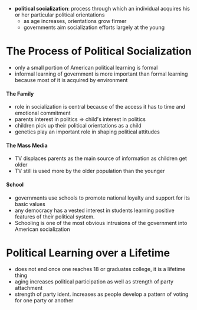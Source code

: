 - **political socialization**: process through which an individual acquires his or her particular political orientations
	- as age increases, orientations grow firmer
	- governments aim socialization efforts largely at the young

# The Process of Political Socialization
- only a small portion of American political learning is formal
- informal learning of government is more important than formal learning because most of it is acquired by environment

#### The Family
- role in socialization is central because of the access it has to time and emotional commitment
- parents interest in politics => child's interest in politics
- children pick up their political orientations as a child
- genetics play an important role in shaping political attitudes

#### The Mass Media
- TV displaces parents as the main source of information as children get older
- TV still is used more by the older population than the younger

#### School
- governments use schools to promote national loyalty and support for its basic values
- any democracy has a vested interest in students learning positive features of their political system.
- Schooling is one of the most obvious intrusions of the government into American socialization

# Political Learning over a Lifetime
- does not end once one reaches 18 or graduates college, it is a lifetime thing
- aging increases political participation as well as strength of party attachment
- strength of party ident. increases as people develop a pattern of voting for one party or another
